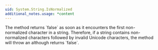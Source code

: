 ```yaml
---
uid: System.String.IsNormalized
additional_notes.usage: *content
---
```


<p>The <xref href="erload:System.String.IsNormalized"></xref> method returns `false` as soon as it encounters the first non-normalized character in a string. Therefore, if a string contains non-normalized characters followed by invalid Unicode characters, the <xref href="erload:System.String.Normalize"></xref> method will throw an <xref href="System.ArgumentException"></xref> although <xref href="erload:System.String.IsNormalized"></xref> returns `false`.</p>


